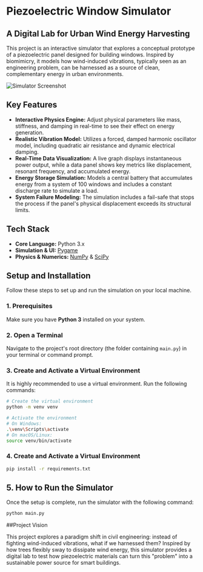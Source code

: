 # Piezoelectric Window Simulator

## A Digital Lab for Urban Wind Energy Harvesting

This project is an interactive simulator that explores a conceptual prototype of a piezoelectric panel designed for building windows. Inspired by biomimicry, it models how wind-induced vibrations, typically seen as an engineering problem, can be harnessed as a source of clean, complementary energy in urban environments.

![Simulator Screenshot](https://i.ibb.co/4nFZhkd3/Captura-de-pantalla-2025-09-09-a-la-s-12-44-03-p-m.png)

## Key Features

-   **Interactive Physics Engine:** Adjust physical parameters like mass, stiffness, and damping in real-time to see their effect on energy generation.
-   **Realistic Vibration Model:** Utilizes a forced, damped harmonic oscillator model, including quadratic air resistance and dynamic electrical damping.
-   **Real-Time Data Visualization:** A live graph displays instantaneous power output, while a data panel shows key metrics like displacement, resonant frequency, and accumulated energy.
-   **Energy Storage Simulation:** Models a central battery that accumulates energy from a system of 100 windows and includes a constant discharge rate to simulate a load.
-   **System Failure Modeling:** The simulation includes a fail-safe that stops the process if the panel's physical displacement exceeds its structural limits.

## Tech Stack

-   **Core Language:** Python 3.x
-   **Simulation & UI:** [Pygame](https://www.pygame.org/)
-   **Physics & Numerics:** [NumPy](https://numpy.org/) & [SciPy](https://scipy.org/)

## Setup and Installation

Follow these steps to set up and run the simulation on your local machine.

### 1. Prerequisites
Make sure you have **Python 3** installed on your system.

### 2. Open a Terminal
Navigate to the project's root directory (the folder containing `main.py`) in your terminal or command prompt.

### 3. Create and Activate a Virtual Environment
It is highly recommended to use a virtual environment. Run the following commands:

```bash
# Create the virtual environment
python -m venv venv

# Activate the environment
# On Windows:
.\venv\Scripts\activate
# On macOS/Linux:
source venv/bin/activate
```

### 4. Create and Activate a Virtual Environment
```bash
pip install -r requirements.txt
```

## 5. How to Run the Simulator

Once the setup is complete, run the simulator with the following command:
```bash
python main.py
```

##Project Vision

This project explores a paradigm shift in civil engineering: instead of fighting wind-induced vibrations, what if we harnessed them? Inspired by how trees flexibly sway to dissipate wind energy, this simulator provides a digital lab to test how piezoelectric materials can turn this "problem" into a sustainable power source for smart buildings.
